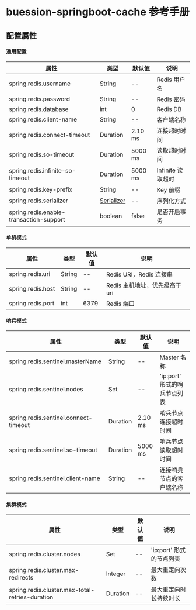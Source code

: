 # buession-springboot-cache 参考手册


## 配置属性


#### 通用配置

|  属性   | 类型   | 默认值    | 说明    |
|  ----  | ----   | ----     | ----  |
| spring.redis.username                    | String                                   | --      | Redis 用户名     |
| spring.redis.password                    | String                                   | --      | Redis 密码       |
| spring.redis.database                    | int                                      | 0       | Redis DB        |
| spring.redis.client-name                 | String                                   | --      | 客户端名称        |
| spring.redis.connect-timeout             | Duration                                 | 2.10 ms | 连接超时时间      |
| spring.redis.so-timeout                  | Duration                                 | 5000 ms | 读取超时时间      |
| spring.redis.infinite-so-timeout         | Duration                                 | 5000 ms | Infinite 读取超时 |
| spring.redis.key-prefix                  | String                                   | --      | Key 前缀         |
| spring.redis.serializer                  | [Serializer](https://javadoc.io/static/com.buession/buession-redis/2.1.0/com/buession/redis/serializer/Serializer.html) | --      | 序列化方式        |
| spring.redis.enable-transaction-support  | boolean                                  | false   | 是否开启事务       |


#### 单机模式

|  属性   | 类型   | 默认值    | 说明    |
|  ----  | ----   | ----     | ----  |
| spring.redis.uri   | String | --   | Redis URI，Redis 连接串      |
| spring.redis.host  | String | --   | Redis 主机地址，优先级高于 uri |
| spring.redis.port  | int    | 6379 | Redis 端口                   |


#### 哨兵模式

|  属性   | 类型   | 默认值    | 说明    |
|  ----  | ----   | ----     | ----  |
| spring.redis.sentinel.masterName       | String      | --      | Master 名称                |
| spring.redis.sentinel.nodes            | Set<String> | --      | 'ip:port' 形式的哨兵节点列表 |
| spring.redis.sentinel.connect-timeout  | Duration    | 2.10 ms | 哨兵节点连接超时时间         |
| spring.redis.sentinel.so-timeout       | Duration    | 5000 ms | 哨兵节点读取超时时间         |
| spring.redis.sentinel.client-name      | String      | --      | 连接哨兵节点的客户端名称      |


#### 集群模式

|  属性   | 类型   | 默认值    | 说明    |
|  ----  | ----   | ----     | ----  |
| spring.redis.cluster.nodes                       | Set<String> | -- | 'ip:port' 形式的节点列表 |
| spring.redis.cluster.max-redirects               | Integer     | -- | 最大重定向次数           |
| spring.redis.cluster.max-total-retries-duration  | Duration    | -- | 最大重定向时长持续时长    |